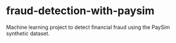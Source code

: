 # fraud-detection-with-paysim
Machine learning project to detect financial fraud using the PaySim synthetic dataset.
